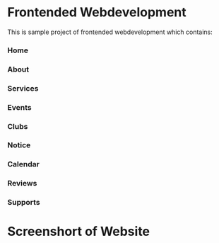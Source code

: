 # Frontended Webdevelopment
This is sample project of frontended webdevelopment which contains:
### Home
### About
### Services
### Events
### Clubs
### Notice
### Calendar
### Reviews
### Supports

# Screenshort of Website


